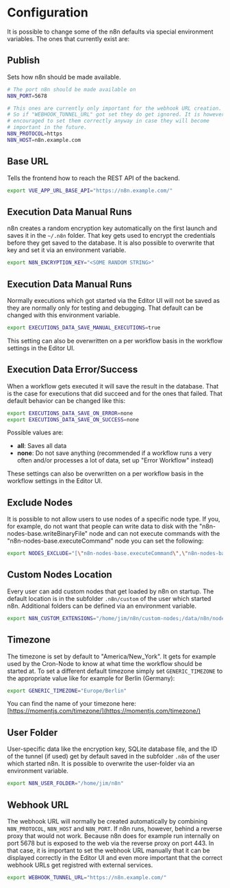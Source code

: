 

# Configuration

It is possible to change some of the n8n defaults via special environment variables.
The ones that currently exist are:


## Publish

Sets how n8n should be made available.

```bash
# The port n8n should be made available on
N8N_PORT=5678

# This ones are currently only important for the webhook URL creation.
# So if "WEBHOOK_TUNNEL_URL" got set they do get ignored. It is however
# encouraged to set them correctly anyway in case they will become
# important in the future.
N8N_PROTOCOL=https
N8N_HOST=n8n.example.com
```


## Base URL

Tells the frontend how to reach the REST API of the backend.

```bash
export VUE_APP_URL_BASE_API="https://n8n.example.com/"
```


## Execution Data Manual Runs

n8n creates a random encryption key automatically on the first launch and saves
it in the `~/.n8n` folder. That key gets used to encrypt the credentials before
they get saved to the database. It is also possible to overwrite that key and
set it via an environment variable.

```bash
export N8N_ENCRYPTION_KEY="<SOME RANDOM STRING>"
```


## Execution Data Manual Runs

Normally executions which got started via the Editor UI will not be saved as
they are normally only for testing and debugging. That default can be changed
with this environment variable.

```bash
export EXECUTIONS_DATA_SAVE_MANUAL_EXECUTIONS=true
```

This setting can also be overwritten on a per workflow basis in the workflow
settings in the Editor UI.


## Execution Data Error/Success

When a workflow gets executed it will save the result in the database. That is
the case for executions that did succeed and for the ones that failed. That
default behavior can be changed like this:

```bash
export EXECUTIONS_DATA_SAVE_ON_ERROR=none
export EXECUTIONS_DATA_SAVE_ON_SUCCESS=none
```

Possible values are:
 - **all**: Saves all data
 - **none**: Do not save anything (recommended if a workflow runs a very often and/or processes a lot of data, set up "Error Workflow" instead)

These settings can also be overwritten on a per workflow basis in the workflow
settings in the Editor UI.


## Exclude Nodes

It is possible to not allow users to use nodes of a specific node type. If you, for example,
do not want that people can write data to disk with the "n8n-nodes-base.writeBinaryFile"
node and can not execute commands with the "n8n-nodes-base.executeCommand" node you can
set the following:

```bash
export NODES_EXCLUDE="[\"n8n-nodes-base.executeCommand\",\"n8n-nodes-base.writeBinaryFile\"]"
```


## Custom Nodes Location

Every user can add custom nodes that get loaded by n8n on startup. The default
location is in the subfolder `.n8n/custom` of the user which started n8n.
Additional folders can be defined via an environment variable.

```bash
export N8N_CUSTOM_EXTENSIONS="/home/jim/n8n/custom-nodes;/data/n8n/nodes"
```


## Timezone

The timezone is set by default to "America/New_York". It gets for example used by the
Cron-Node to know at what time the workflow should be started at. To set a different
default timezone simply set `GENERIC_TIMEZONE` to the appropriate value like for example
for Berlin (Germany):

```bash
export GENERIC_TIMEZONE="Europe/Berlin"
```

You can find the name of your timezone here:
[https://momentjs.com/timezone/](https://momentjs.com/timezone/)


## User Folder

User-specific data like the encryption key, SQLite database file, and
the ID of the tunnel (if used) get by default saved in the subfolder
`.n8n` of the user which started n8n. It is possible to overwrite the
user-folder via an environment variable.

```bash
export N8N_USER_FOLDER="/home/jim/n8n"
```


## Webhook URL

The webhook URL will normally be created automatically by combining
`N8N_PROTOCOL`, `N8N_HOST` and `N8N_PORT`. If n8n runs, however, behind a
reverse proxy that would not work. Because n8n does for example run internally
on port 5678 but is exposed to the web via the reverse proxy on port 443. In
that case, it is important to set the webhook URL manually that it can be
displayed correctly in the Editor UI and even more important that the correct
webhook URLs get registred with external services.

```bash
export WEBHOOK_TUNNEL_URL="https://n8n.example.com/"
```
